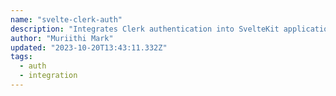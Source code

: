 ```yaml
---
name: "svelte-clerk-auth"
description: "Integrates Clerk authentication into SvelteKit applications."
author: "Muriithi Mark"
updated: "2023-10-20T13:43:11.332Z"
tags: 
  - auth
  - integration
---
```

